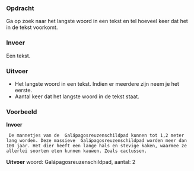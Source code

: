 ### Opdracht

Ga op zoek naar het langste woord in een tekst en tel hoeveel keer dat het in de tekst voorkomt.

### Invoer

Een tekst.

### Uitvoer

* Het langste woord in een tekst. Indien er meerdere zijn neem je het eerste.
* Aantal keer dat het langste woord in de tekst staat.

### Voorbeeld

**Invoer**
    
     De mannetjes van de  Galápagosreuzenschildpad kunnen tot 1,2 meter lang worden. Deze massieve  Galápagosreuzenschildpad worden meer dan 100 jaar. Het dier heeft een lange hals en stevige kaken, waarmee ze allerlei soorten eten kunnen kauwen. Zoals cactussen.
    
**Uitvoer**
     woord: Galápagosreuzenschildpad, aantal: 2
    
